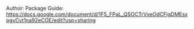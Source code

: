 Author: 
Package Guide: https://docs.google.com/document/d/1F5_FPaL_QSOCTrVxeOdCFigDMEsxpgvCvt1na92eCOE/edit?usp=sharing
